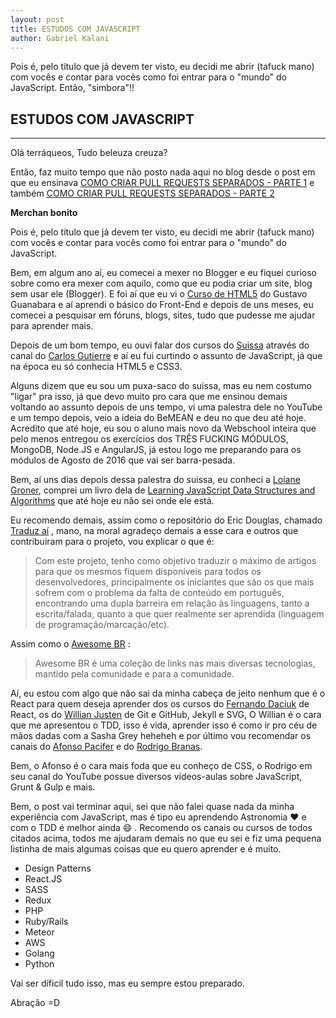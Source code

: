 ```yaml
---
layout: post
title: ESTUDOS COM JAVASCRIPT
author: Gabriel Kalani
---
```


Pois é, pelo título que já devem ter visto, eu decidi me abrir (tafuck mano) com vocês e contar para vocês como foi entrar para o "mundo" do JavaScript.
Então, "simbora"!!

## ESTUDOS COM JAVASCRIPT
-----

Olá terráqueos,
Tudo beleuza creuza?

Então, faz muito tempo que não posto nada aqui no blog desde o post em que eu ensinava [COMO CRIAR PULL REQUESTS SEPARADOS - PARTE 1](https://gkal19.github.io/blog2016/07/11/pull-request-separados-1.html) e também [COMO CRIAR PULL REQUESTS SEPARADOS - PARTE 2](https://gkal19.github.io/blog2016/07/11/pull-request-separados-2.html)

**Merchan bonito**

Pois é, pelo título que já devem ter visto, eu decidi me abrir (tafuck mano) com vocês e contar para vocês como foi entrar para o "mundo" do JavaScript.

Bem, em algum ano aí, eu comecei a mexer no Blogger e eu fiquei curioso sobre como era mexer com aquilo, como que eu podia criar um site, blog sem usar ele (Blogger).
E foi aí que eu vi o [Curso de HTML5](https://www.youtube.com/playlist?list=PLHz_AreHm4dlAnJ_jJtV29RFxnPHDuk9o) do Gustavo Guanabara e aí aprendi o básico do Front-End e depois de uns meses, eu comecei a pesquisar em fóruns, blogs, sites, tudo que pudesse me ajudar para aprender mais.

Depois de um bom tempo, eu ouvi falar dos cursos do [Suissa](https://www.twitter.com/osuissa) através do canal do [Carlos Gutierre](https://www.youtube.com/user/gutiweb) e aí eu fui curtindo o assunto de JavaScript, já que na época eu só conhecia HTML5 e CSS3.

Alguns dizem que eu sou um puxa-saco do suissa, mas eu nem costumo "ligar" pra isso, já que devo muito pro cara que me ensinou demais voltando ao assunto depois de uns tempo, vi uma palestra dele no YouTube e um tempo depois, veio a ideia do BeMEAN e deu no que deu até hoje.
Acredito que até hoje, eu sou o aluno mais novo da Webschool inteira que pelo menos entregou os exercícios dos TRÊS FUCKING MÓDULOS, MongoDB, Node.JS e AngularJS, já estou logo me preparando para os módulos de Agosto de 2016 que vai ser barra-pesada.

Bem, aí uns dias depois dessa palestra do suissa, eu conheci a [Loiane Groner](https://twitter.com/loiane), comprei um livro dela de [Learning JavaScript Data Structures and Algorithms](https://www.amazon.com.br/Learning-JavaScript-Data-Structures-Algorithms/dp/1783554878) que até hoje eu não sei onde ele está.

Eu recomendo demais, assim como o repositório do Eric Douglas, chamado [Traduz aí](https://github.com/ericdouglas/traduz-ai) , mano, na moral agradeço demais a esse cara e outros que contribuiram para o projeto, vou explicar o que é:

> Com este projeto, tenho como objetivo traduzir o máximo de artigos para que os mesmos fiquem disponíveis para todos os desenvolvedores, principalmente os iniciantes que são os que mais sofrem com o problema da falta de conteúdo em português, encontrando uma dupla barreira em relação às linguagens, tanto a escrita/falada, quanto a que quer realmente ser aprendida (linguagem de programação/marcação/etc).

Assim como o [Awesome BR](http://awesome-br.com/#/) :

> Awesome BR é uma coleção de links nas mais diversas tecnologias, mantido pela comunidade e para a comunidade.

Aí, eu estou com algo que não sai da minha cabeça de jeito nenhum que é o React para quem deseja aprender dos os cursos do [Fernando Daciuk](http://blog.da2k.com.br/) de React, os do [Willian Justen](https://willianjusten.com.br/cursos/) de Git e GitHub, Jekyll e SVG, O Willian é o cara que me apresentou o TDD, isso é vida, aprender isso é como ir pro céu de mãos dadas com a Sasha Grey heheheh e por último vou recomendar os canais do [Afonso Pacifer](github.com/afonsopacifer/) e do [Rodrigo Branas](https://www.youtube.com/user/rodrigobranas).

Bem, o Afonso é o cara mais foda que eu conheço de CSS, o Rodrigo em seu canal do YouTube possue diversos vídeos-aulas sobre JavaScript, Grunt & Gulp e mais.

Bem, o post vai terminar aqui, sei que não falei quase nada da minha experiência com JavaScript, mas é tipo eu aprendendo Astronomia :heart: e com o TDD é melhor ainda :smile: .
Recomendo os canais ou cursos de todos citados acima, todos me ajudaram demais no que eu sei e fiz uma pequena listinha de mais algumas coisas que eu quero aprender e é muito.

- Design Patterns
- React.JS
- SASS
- Redux
- PHP
- Ruby/Rails
- Meteor
- AWS
- Golang
- Python

Vai ser díficil tudo isso, mas eu sempre estou preparado.

Abração =D
